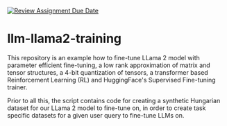 [![Review Assignment Due Date](https://classroom.github.com/assets/deadline-readme-button-24ddc0f5d75046c5622901739e7c5dd533143b0c8e959d652212380cedb1ea36.svg)](https://classroom.github.com/a/VuMU77PL)
# llm-llama2-training

This repository is an example how to fine-tune LLama 2 model with parameter efficient fine-tuning, a low rank approximation of matrix and tensor structures, a 4-bit quantization of tensors, a transformer based Reinforcement Learning (RL) and HuggingFace's Supervised Fine-tuning trainer.

Prior to all this, the script contains code for creating a synthetic Hungarian dataset for our LLama 2 model to fine-tune on, in order to create task specific datasets for a given user query to fine-tune LLMs on.

